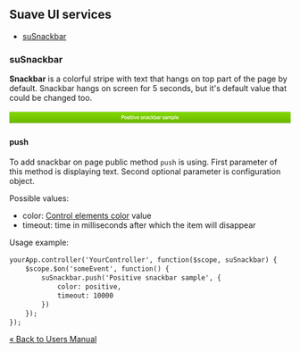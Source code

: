 ## Suave UI services

- [suSnackbar](#suSnackbar)


### <a name="suSnackbar"/>suSnackbar

**Snackbar** is a colorful stripe with text that hangs on top part of the page by default. Snackbar hangs on screen for
5 seconds, but it's default value that could be changed too.

<img src="images/snackbar.png" />

#### push

To add snackbar on page public method `push` is using. First parameter of this method is displaying text. Second
optional parameter is configuration object.

Possible values:

- color: [Control elements color](styles.md#style-controls-colors) value
- timeout: time in milliseconds after which the item will disappear

Usage example:

    yourApp.controller('YourController', function($scope, suSnackbar) {
        $scope.$on('someEvent', function() {
            suSnackbar.push('Positive snackbar sample', {
                color: positive,
                timeout: 10000
            })
        });
    });


[&laquo; Back to Users Manual](index.md)
